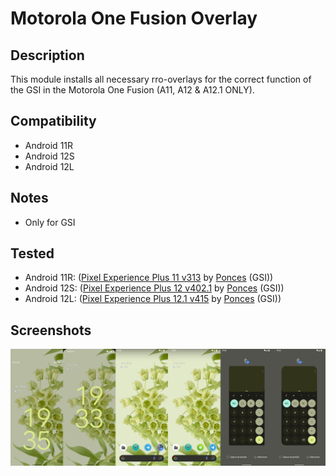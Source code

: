 # Motorola One Fusion Overlay

## Description
This module installs all necessary rro-overlays for the correct function of the GSI in the Motorola One Fusion (A11, A12 & A12.1 ONLY).

## Compatibility
- Android 11R
- Android 12S
- Android 12L

## Notes
- Only for GSI

## Tested
- Android 11R: ([Pixel Experience Plus 11 v313](https://github.com/ponces/treble_build_pe/releases/tag/v313-plus) by [Ponces](https://github.com/ponces) (GSI))
- Android 12S: ([Pixel Experience Plus 12 v402.1](https://github.com/ponces/treble_build_pe/releases/tag/v402.1) by [Ponces](https://github.com/ponces) (GSI))
- Android 12L: ([Pixel Experience Plus 12.1 v415](https://github.com/ponces/treble_build_pe/releases/tag/v415-plus) by [Ponces](https://github.com/ponces) (GSI))

## Screenshots
![](/gitimages/image1.png)